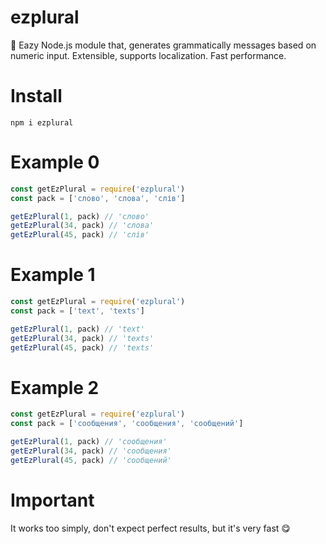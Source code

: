 # ezplural
💭 Eazy Node.js module that, generates grammatically messages based on numeric input. Extensible, supports localization. Fast performance.
# Install
`npm i ezplural`
# Example 0
```js
const getEzPlural = require('ezplural')
const pack = ['слово', 'слова', 'слів']

getEzPlural(1, pack) // 'слово'
getEzPlural(34, pack) // 'слова'
getEzPlural(45, pack) // 'слів'
```
# Example 1
```js
const getEzPlural = require('ezplural')
const pack = ['text', 'texts']

getEzPlural(1, pack) // 'text'
getEzPlural(34, pack) // 'texts'
getEzPlural(45, pack) // 'texts'
```
# Example 2
```js
const getEzPlural = require('ezplural')
const pack = ['сообщения', 'сообщения', 'сообщений']

getEzPlural(1, pack) // 'сообщения'
getEzPlural(34, pack) // 'сообщения'
getEzPlural(45, pack) // 'сообщений'
```
# Important
It works too simply, don't expect perfect results, but it's very fast 😋
